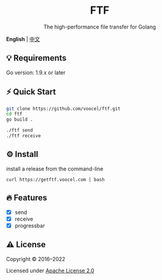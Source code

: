 <p align="center" style="color: red">
    <h1 align="center">FTF</h1>
    <p align="center">The high-performance file transfer for Golang</p>
</p>

**English** | [中文](./README.zh-CN.md)

## 💡 Requirements
Go version: 1.9.x or later

## ⚡️ Quick Start
```bash
git clone https://github.com/voocel/ftf.git
cd ftf
go build .

./ftf send
./ftf receive
```

## ⚙️ Install
install a release from the command-line
```
curl https://getftf.voocel.com | bash
```

## 🔥 Features
* [x] send
* [x] receive
* [x] progressbar

## ⚠️ License

Copyright © 2016–2022

Licensed under [Apache License 2.0](https://github.com/voocel/ftf/blob/main/LICENSE)
